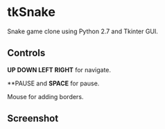 # tkSnake

Snake game clone using Python 2.7 and Tkinter GUI.

## Controls

**UP DOWN LEFT RIGHT** for navigate.

**PAUSE and **SPACE** for pause.

Mouse for adding borders.

## Screenshot


